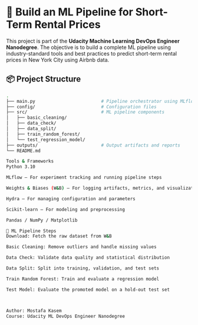 # 🏡 Build an ML Pipeline for Short-Term Rental Prices

This project is part of the **Udacity Machine Learning DevOps Engineer Nanodegree**. The objective is to build a complete ML pipeline using industry-standard tools and best practices to predict short-term rental prices in New York City using Airbnb data.

## 📦 Project Structure

```bash
.
├── main.py                         # Pipeline orchestrator using MLflow & Hydra
├── config/                         # Configuration files
├── src/                            # ML pipeline components
│   ├── basic_cleaning/
│   ├── data_check/
│   ├── data_split/
│   ├── train_random_forest/
│   └── test_regression_model/
├── outputs/                        # Output artifacts and reports
└── README.md

Tools & Frameworks
Python 3.10

MLflow – For experiment tracking and running pipeline steps

Weights & Biases (W&B) – For logging artifacts, metrics, and visualizations

Hydra – For managing configuration and parameters

Scikit-learn – For modeling and preprocessing

Pandas / NumPy / Matplotlib

🧪 ML Pipeline Steps
Download: Fetch the raw dataset from W&B

Basic Cleaning: Remove outliers and handle missing values

Data Check: Validate data quality and statistical distribution

Data Split: Split into training, validation, and test sets

Train Random Forest: Train and evaluate a regression model

Test Model: Evaluate the promoted model on a hold-out test set



Author: Mostafa Kasem
Course: Udacity ML DevOps Engineer Nanodegree
